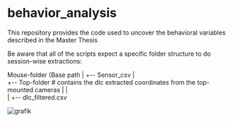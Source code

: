 # behavior_analysis
This repository provides the code used to uncover the behavioral variables described in the Master Thesis 

Be aware that all of the scripts expect a specific folder structure to do session-wise extractions:

Mouse-folder (Base path
 |
 +-- Sensor_csv
 |    
 +-- Top-folder # contains the dlc extracted coordinates from the top-mounted cameras
 |  |  
 |  +-- dlc_filtered.csv


 ![grafik](https://github.com/user-attachments/assets/5175a9f8-5d27-46e9-a617-31c45f5cb59f)


   


